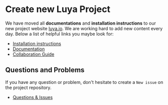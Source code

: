 Create new Luya Project
=======================

We have moved all __documentations__ and __installation instructions__ to our new project website [luya.io](https://luya.io). We are working hard to add new content every day. Below a list of helpful links you maybe look for:

+ [Installation instructions](https://luya.io/de/dokumentation/install)
+ [Documentation](https://luya.io)
+ [Collaboration Guide](https://luya.io/de/dokumentation/luya-collaboration)

Questions and Problems
----------------------

If you have any question or problem, don't hesitate to create a `New issue` on the project repository.

+ [Questions & Issues](https://github.com/zephir/luya/issues)